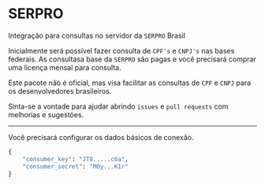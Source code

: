 # SERPRO

Integração para consultas no servidor da `SERPRO` Brasil

Inicialmente será possível fazer consulta de `CPF's` e  `CNPJ's` nas bases federais. As consultasa base da `SERPRO` são pagas e você precisará comprar uma licença mensal para consulta.

Este pacote não é oficial, mas visa facilitar as consultas de `CPF` e `CNPJ` para os desenvolvedores brasileiros.

Sinta-se a vontade para ajudar abrindo `issues` e `pull requests` com melhorias e sugestões.

---

Você precisará configurar os dados básicos de conexão.

```python
{
    "consumer_key": "JT8.....c6a",
    "consumer_secret": "MOy...K1r"
}
```
